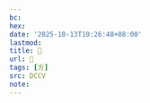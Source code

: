 ```yaml
---
bc:
hex:
date: '2025-10-13T10:26:48+08:00'
lastmod:
title: 􀌞
url: 􀌞
tags: [方]
src: DCCV
note:
---
```

